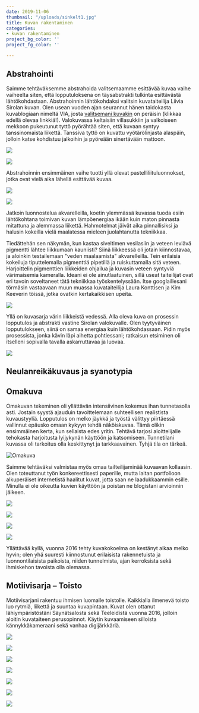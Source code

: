 ```yaml
---
date: 2019-11-06
thumbnail: "/uploads/sinkelt1.jpg"
title: Kuvan rakentaminen
categories:
- kuvan rakentaminen
project_bg_color: ''
project_fg_color: ''

---
```

## Abstrahointi

Saimme tehtäväksemme abstrahoida valitsemaamme esittävää kuvaa vaihe vaiheelta siten, että lopputuloksena on täysabstrakti tulkinta esittävästä lähtökohdastaan. Abstrahoinnin lähtökohdaksi valitsin kuvataiteilija Liivia Sirolan kuvan. Olen usean vuoden ajan seurannut hänen taidokasta kuvablogiaan nimeltä VIA, josta [valitsemani kuvakin](http://1.bp.blogspot.com/-CSoiwhX33Sg/TzX7UV-gZzI/AAAAAAAAImo/NCM_WSRmUxE/s1600/IMG_2474.JPG) on peräisin (klikkaa edellä olevaa linkkiä!). Valokuvassa keltaisiin villasukkiin ja valkoiseen mekkoon pukeutunut tyttö pyörähtää siten, että kuvaan syntyy tanssinomaista liikettä. Tanssiva tyttö on kuvattu vyötärölinjasta alaspäin, jolloin katse kohdistuu jalkoihin ja pyöreään sinertävään mattoon.

![](/uploads/sininenmatto.jpg)

![](/uploads/keltainenm.jpg)

Abstrahoinnin ensimmäinen vaihe tuotti yllä olevat pastelliliituluonnokset, jotka ovat vielä aika lähellä esittävää kuvaa.

![](/uploads/täplät.jpg)

![](/uploads/abstraktiviiva.jpg)

Jatkoin luonnostelua akvarelleilla, koetin ylemmässä kuvassa tuoda esiin lähtökohtana toimivan kuvan lämpöenergiaa ikään kuin maton pinnasta mitattuna ja alemmassa liikettä. Hahmotelmat jäivät aika pinnallisiksi ja halusin kokeilla vielä maalatessa mieleen juolahtanutta tekniikkaa.

Tiedättehän sen näkymän, kun kastaa siveltimen vesilasiin ja veteen leviävä pigmentti lähtee liikkumaan kauniisti? Siinä liikkeessä oli jotain kiinnostavaa, ja aloinkin testailemaan "veden maalaamista" akvarelleilla. Tein erilaisia kokeiluja tiputtelemalla pigmenttiä pipetillä ja ruiskuttamalla sitä veteen. Harjoittelin pigmenttien liikkeiden ohjailua ja kuvasin veteen syntyviä värimaisemia kameralla. Ideani ei ole ainutlaatuinen, sillä useat taiteilijat ovat eri tavoin soveltaneet tätä tekniikkaa työskentelyssään. Itse googlaillesani törmäsin vastaavaan muun muassa kuvataiteilija Laura Konttisen ja Kim Keeverin töissä, jotka ovatkin kertakaikkisen upeita.

![](/uploads/collageleviää.jpg)

Yllä on kuvasarja värin liikkeistä vedessä. Alla oleva kuva on prosessin lopputulos ja abstrakti vastine Sirolan valokuvalle. Olen tyytyväinen lopputulokseen, siinä on samaa energiaa kuin lähtökohdassaan. Pidin myös prosessista, jonka kävin läpi aihetta pohtiessani; ratkaisun etsiminen oli itselleni sopivalla tavalla askarruttavaa ja luovaa.

![](/uploads/pyörresinkelt1.jpg)

## Neulanreikäkuvaus ja syanotypia

## Omakuva

Omakuvan tekeminen oli yllättävän intensiivinen kokemus ihan tunnetasolla asti. Jostain syystä ajauduin tavoittelemaan suhteellisen realistista kuvaustyyliä. Lopputulos on melko jäykkä ja työstä välittyy piirtäessä vallinnut epäusko omaan kykyyn tehdä näköiskuvaa. Tämä olikin ensimmäinen kerta, kun sellaista edes yritin. Tehtävä tarjosi aloittelijalle tehokasta harjoitusta lyijykynän käyttöön ja katsomiseen. Tunnetilani kuvassa oli tarkoitus olla keskittynyt ja tarkkaavainen. Tyhjä tila on tärkeä.

![](/uploads/omakuva_pieni.jpg "Omakuva")

Saimme tehtäväksi valmistaa myös omaa tailteilijaminää kuvaavan kollaasin. Olen toteuttanut työn konkereettisesti paperille, mutta laitan portfolioon alkuperäiset internetistä haalitut kuvat, jotta saan ne laadukkaammin esille. Minulla ei ole oikeutta kuvien käyttöön ja poistan ne blogistani arvioinnin jälkeen.

![](/uploads/kollaasiylaosa.jpg)

![](/uploads/kollaasitokaosa.jpg)

![](/uploads/kollaasikolmasosa.jpg)

![](/uploads/kollaasineljäs.jpg)

Yllättävää kyllä, vuonna 2016 tehty kuvakokoelma on kestänyt aikaa melko hyvin; olen yhä suuresti kiinnostunut erilaisista rakennetuista ja luonnontilaisista paikoista, niiden tunnelmista, ajan kerroksista sekä ihmiskehon tavoista olla olemassa.

## Motiivisarja – Toisto

Motiivisarjani rakentuu ihmisen luomalle toistolle. Kaikkialla ilmenevä toisto luo rytmiä, liikettä ja suuntaa kuvapintaan. Kuvat olen ottanut lähiympäristöstäni Säynätsalosta sekä Teeleidistä vuonna 2016, jolloin aloitin kuvataiteen perusopinnot. Käytin kuvaamiseen silloista kännykkäkameraani sekä vanhaa digijärkkäriä.

![](/uploads/pyykkinaru.jpg)

![](/uploads/viuhkapieni.jpg)

![](/uploads/tiiliseina.jpg)

![](/uploads/laituri_b.jpg)

![](/uploads/sohvai_b.jpg)

![](/uploads/kippo_b.jpg)

![](/uploads/ikkunanauha_b.jpg)